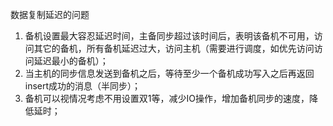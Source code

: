 数据复制延迟的问题

1. 备机设置最大容忍延迟时间，主备同步超过该时间后，表明该备机不可用，访问其它的备机，所有备机延迟过大，访问主机（需要进行调度，如优先访问访问延迟最小的备机）；
2. 当主机的同步信息发送到备机之后，等待至少一个备机成功写入之后再返回insert成功的消息（半同步）；
3. 备机可以视情况考虑不用设置双1等，减少IO操作，增加备机同步的速度，降低延时；